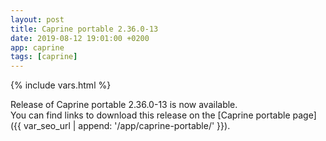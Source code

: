 ```yaml
---
layout: post
title: Caprine portable 2.36.0-13
date: 2019-08-12 19:01:00 +0200
app: caprine
tags: [caprine]
---
```

{% include vars.html %}

Release of Caprine portable 2.36.0-13 is now available.<br />
You can find links to download this release on the [Caprine portable page]({{ var_seo_url | append: '/app/caprine-portable/' }}).
